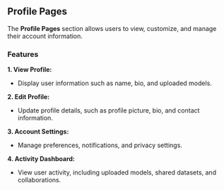 
## **Profile Pages**

The **Profile Pages** section allows users to view, customize, and manage their account information.

### **Features**
**1. View Profile:**
   - Display user information such as name, bio, and uploaded models.

**2. Edit Profile:**
   - Update profile details, such as profile picture, bio, and contact information.

**3. Account Settings:**
   - Manage preferences, notifications, and privacy settings.

**4. Activity Dashboard:**
   - View user activity, including uploaded models, shared datasets, and collaborations.
